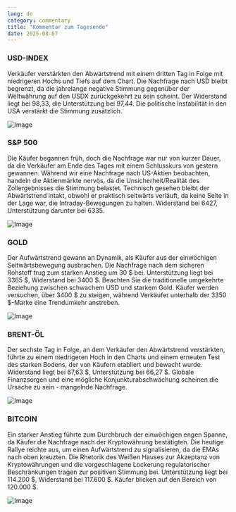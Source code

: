 ```yaml
---
lang: de
category: commentary
title: "Kommentar zum Tagesende"
date: 2025-08-07
---
```


### USD-INDEX

Verkäufer verstärkten den Abwärtstrend mit einem dritten Tag in Folge mit niedrigeren Hochs und Tiefs auf dem Chart. Die Nachfrage nach USD bleibt begrenzt, da die jahrelange negative Stimmung gegenüber der Weltwährung auf den USDX zurückgekehrt zu sein scheint. Der Widerstand liegt bei 98,33, die Unterstützung bei 97,44. Die politische Instabilität in den USA verstärkt die Stimmung zusätzlich.

![Image](https://markleighedu.github.io/img/Aug-2025/07-Aug-2025/usdindex.jpg)

### S&P 500

Die Käufer begannen früh, doch die Nachfrage war nur von kurzer Dauer, da die Verkäufer am Ende des Tages mit einem Schlusskurs von gestern gewannen. Während wir eine Nachfrage nach US-Aktien beobachten, handeln die Aktienmärkte nervös, da die Unsicherheit/Realität des Zollergebnisses die Stimmung belastet. Technisch gesehen bleibt der Abwärtstrend intakt, obwohl er praktisch seitwärts verläuft, da keine Seite in der Lage war, die Intraday-Bewegungen zu halten. Widerstand bei 6427, Unterstützung darunter bei 6335.

![Image](https://markleighedu.github.io/img/Aug-2025/07-Aug-2025/sp500.jpg)

### GOLD

Der Aufwärtstrend gewann an Dynamik, als Käufer aus der einwöchigen Seitwärtsbewegung ausbrachen. Die Nachfrage nach dem sicheren Rohstoff trug zum starken Anstieg um 30 $ bei. Unterstützung liegt bei 3365 $, Widerstand bei 3400 $. Beachten Sie die traditionelle umgekehrte Beziehung zwischen schwachem USD und starkem Gold. Käufer werden versuchen, über 3400 $ zu steigen, während Verkäufer unterhalb der 3350 $-Marke eine Trendumkehr anstreben.

![Image](https://markleighedu.github.io/img/Aug-2025/07-Aug-2025/gold.jpg)

### BRENT-ÖL

Der sechste Tag in Folge, an dem Verkäufer den Abwärtstrend verstärkten, führte zu einem niedrigeren Hoch in den Charts und einem erneuten Test des starken Bodens, der von Käufern etabliert und bewacht wurde. Widerstand liegt bei 67,63 $, Unterstützung bei 66,27 $. Globale Finanzsorgen und eine mögliche Konjunkturabschwächung scheinen die Ursache zu sein - mangelnde Nachfrage.

![Image](https://markleighedu.github.io/img/Aug-2025/07-Aug-2025/brentoil.jpg)

### BITCOIN

Ein starker Anstieg führte zum Durchbruch der einwöchigen engen Spanne, da Käufer die Nachfrage nach der Kryptowährung bestätigten. Die heutige Rallye reichte aus, um einen Aufwärtstrend zu signalisieren, da die EMAs nach oben kreuzten. Die Rhetorik des Weißen Hauses zur Akzeptanz von Kryptowährungen und die vorgeschlagene Lockerung regulatorischer Beschränkungen tragen zur positiven Stimmung bei. Unterstützung liegt bei 114.200 $, Widerstand bei 117.600 $. Käufer blicken auf den Bereich von 120.000 $.

![Image](https://markleighedu.github.io/img/Aug-2025/07-Aug-2025/bitcoin.jpg)

